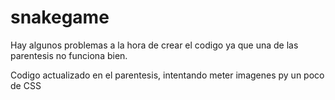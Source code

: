# snakegame

Hay algunos problemas a la hora de crear el codigo ya que una de las parentesis no funciona bien. 

Codigo actualizado en el parentesis, intentando meter imagenes py un poco de CSS
